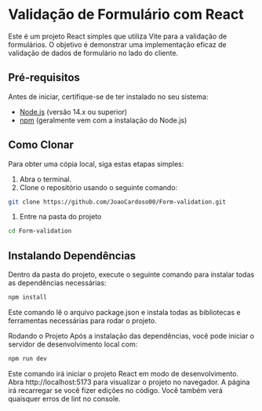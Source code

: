 # Validação de Formulário com React

Este é um projeto React simples que utiliza Vite para a validação de formulários. O objetivo é demonstrar uma implementação eficaz de validação de dados de formulário no lado do cliente.

## Pré-requisitos

Antes de iniciar, certifique-se de ter instalado no seu sistema:

- [Node.js](https://nodejs.org/en/) (versão 14.x ou superior)
- [npm](https://www.npmjs.com/) (geralmente vem com a instalação do Node.js)

## Como Clonar

Para obter uma cópia local, siga estas etapas simples:

1. Abra o terminal.
2. Clone o repositório usando o seguinte comando:

```bash
git clone https://github.com/JoaoCardoso00/Form-validation.git
```

1. Entre na pasta do projeto
```bash
cd Form-validation
```
## Instalando Dependências
Dentro da pasta do projeto, execute o seguinte comando para instalar todas as dependências necessárias:

```bash
npm install
```

Este comando lê o arquivo package.json e instala todas as bibliotecas e ferramentas necessárias para rodar o projeto.

Rodando o Projeto
Após a instalação das dependências, você pode iniciar o servidor de desenvolvimento local com:

```bash
npm run dev
```

Este comando irá iniciar o projeto React em modo de desenvolvimento. Abra http://localhost:5173 para visualizar o projeto no navegador. A página irá recarregar se você fizer edições no código. Você também verá quaisquer erros de lint no console.
